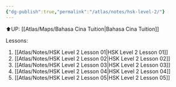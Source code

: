 ```yaml
---
{"dg-publish":true,"permalink":"/atlas/notes/hsk-level-2/"}
---
```


⬆️UP: [[Atlas/Maps/Bahasa Cina Tuition\|Bahasa Cina Tuition]]

Lessons:
1. [[Atlas/Notes/HSK Level 2 Lesson 01\|HSK Level 2 Lesson 01]]
2. [[Atlas/Notes/HSK Level 2 Lesson 02\|HSK Level 2 Lesson 02]]
3. [[Atlas/Notes/HSK Level 2 Lesson 03\|HSK Level 2 Lesson 03]]
4. [[Atlas/Notes/HSK Level 2 Lesson 04\|HSK Level 2 Lesson 04]]
5. [[Atlas/Notes/HSK Level 2 Lesson 05\|HSK Level 2 Lesson 05]]